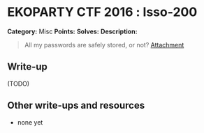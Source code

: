 # EKOPARTY CTF 2016 : lsso-200

**Category:** Misc
**Points:**
**Solves:**
**Description:**

> All my passwords are safely stored, or not?
> [Attachment](misc200.zip)

## Write-up

(TODO)

## Other write-ups and resources

* none yet
